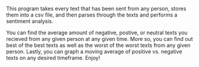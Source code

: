This program takes every text that has been sent from any person, stores them into a csv file, and then parses through the texts and performs a sentiment analysis.  

You can find the average amount of negative, postive, or neutral texts you recieved from any given person at any given time. More so, you can find out best of the best texts as well as the worst of the worst texts from any given person. Lastly, you can graph a moving average of positive vs. negative texts on any desired timeframe. Enjoy!
